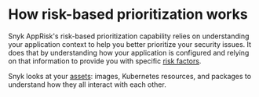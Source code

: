 # How risk-based prioritization works

Snyk AppRisk's risk-based prioritization capability relies on understanding your application context to help you better prioritize your security issues. It does that by understanding how your application is configured and relying on that information to provide you with specific [risk factors](risk-factors/).

Snyk looks at your [assets](assets.md): images, Kubernetes resources, and packages to understand how they all interact with each other.

